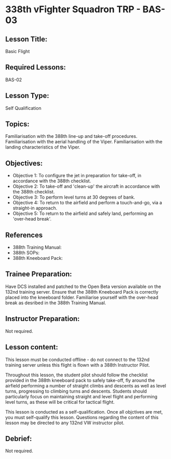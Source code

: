 # 338th vFighter Squadron TRP - BAS-03

## Lesson Title:
Basic Flight

## Required Lessons:
BAS-02

## Lesson Type:
Self Qualification

## Topics:
Familiarisation with the 388th line-up and take-off procedures.
Familiarisation with the aerial handling of the Viper.
Familiarisation with the landing characteristics of the Viper.

## Objectives:
* Objective 1: To configure the jet in preparation for take-off, in accordance with the 388th checklist.
* Objective 2: To take-off and 'clean-up' the aircraft in accordance with the 388th checklist.
* Objective 3: To perform level turns at 30 degrees of bank.
* Objective 4: To return to the airfield and perform a touch-and-go, via a straight-in approach.
* Objective 5: To return to the airfield and safely land, performing an 'over-head break'.

## References
* 388th Training Manual:
* 388th SOPs:
* 388th Kneeboard Pack:

## Trainee Preparation:
Have DCS installed and patched to the Open Beta version available on the 132nd training server.
Ensure that the 388th Kneeboard Pack is correctly placed into the kneeboard folder.
Familiarise yourself with the over-head break as desribed in the 388th Training Manual.

## Instructor Preparation:
Not required.

## Lesson content:
This lesson must be conducted offline - do not connect to the 132nd training server unless this flight is flown with a 388th Instructor Pilot.

Throughout this lesson, the student pilot should follow the checklist provided in the 388th kneeboard pack to safely take-off, fly around the airfield performing a number of straight climbs and descents as well as level turns, progressing to climbing turns and descents. Students should particularly focus on maintaining straight and level flight and performing level turns, as these will be critical for tactical flight.

This lesson is conducted as a self-qualification. Once all objctives are met, you must self-qualify this lesson.
Questions regarding the content of this lesson may be directed to any 132nd VW instructor pilot.

## Debrief:
Not required.